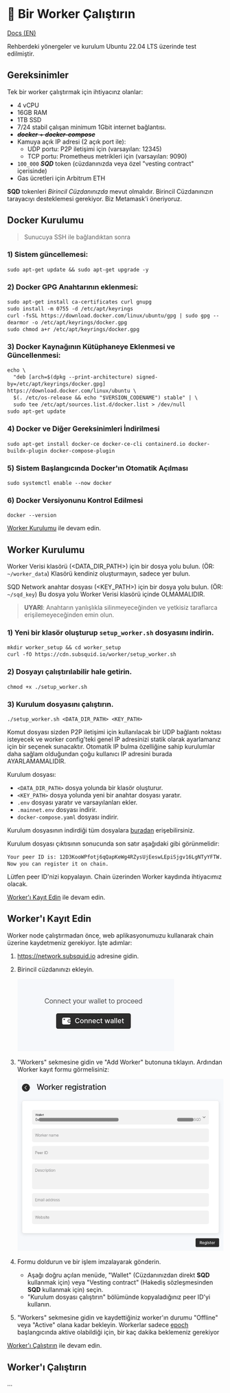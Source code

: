 # 🦑 Bir Worker Çalıştırın
[Docs (EN)](https://docs.sqd.dev/subsquid-network/participate/worker/)

Rehberdeki yönergeler ve kurulum Ubuntu 22.04 LTS üzerinde test edilmiştir.

## Gereksinimler 
Tek bir worker çalıştırmak için ihtiyacınz olanlar:

* 4 vCPU
* 16GB RAM
* 1TB SSD
* 7/24 stabil çalışan minimum 1Gbit internet bağlantısı.
* ~~***docker*** + ***docker-compose***~~
* Kamuya açık IP adresi (2 açık port ile):
  - UDP portu: P2P iletişimi için (varsayılan: 12345)
  - TCP portu: Prometheus metrikleri için (varsayılan: 9090)
* `100_000` ***SQD*** token (cüzdanınızda veya özel "vesting contract"
  içerisinde)
* Gas ücretleri için Arbitrum ETH

**SQD** tokenleri *Birincil Cüzdanınızda* mevut olmalıdır.
Birincil Cüzdanınızın tarayacıyı desteklemesi gerekiyor. Biz Metamask'i 
öneriyoruz.


## Docker Kurulumu
> Sunucuya SSH ile bağlandıktan sonra

### 1) Sistem güncellemesi:
```
sudo apt-get update && sudo apt-get upgrade -y

```

### 2) Docker GPG Anahtarının eklenmesi:
```
sudo apt-get install ca-certificates curl gnupg
sudo install -m 0755 -d /etc/apt/keyrings
curl -fsSL https://download.docker.com/linux/ubuntu/gpg | sudo gpg --dearmor -o /etc/apt/keyrings/docker.gpg
sudo chmod a+r /etc/apt/keyrings/docker.gpg
```

### 3) Docker Kaynağının Kütüphaneye Eklenmesi ve  Güncellenmesi:
```
echo \
  "deb [arch=$(dpkg --print-architecture) signed-by=/etc/apt/keyrings/docker.gpg] https://download.docker.com/linux/ubuntu \
  $(. /etc/os-release && echo "$VERSION_CODENAME") stable" | \
  sudo tee /etc/apt/sources.list.d/docker.list > /dev/null
sudo apt-get update
```

### 4) Docker ve Diğer Gereksinimleri İndirilmesi
```
sudo apt-get install docker-ce docker-ce-cli containerd.io docker-buildx-plugin docker-compose-plugin
```

### 5) Sistem Başlangıcında Docker'ın Otomatik Açılması
```
sudo systemctl enable --now docker
```

### 6) Docker Versiyonunu Kontrol Edilmesi
```
docker --version
```

[Worker Kurulumu](#worker-kurulumu) ile devam edin.


## Worker Kurulumu
Worker Verisi klasörü (<DATA_DIR_PATH>) için bir dosya yolu bulun. (ÖR:
`~/worker_data`)
Klasörü kendiniz oluşturmayın, sadece yer bulun.

SQD Network anahtar dosyası (<KEY_PATH>) için bir dosya yolu bulun. (ÖR:
`~/sqd_key`) 
Bu dosya yolu Worker Verisi klasörü içinde OLMAMALIDIR.

> **UYARI**: Anahtarın yanlışlıkla silinmeyeceğinden ve yetkisiz taraflarca erişilemeyeceğinden emin olun.

### 1) Yeni bir klasör oluşturup `setup_worker.sh` dosyasını indirin.

```
mkdir worker_setup && cd worker_setup
curl -fO https://cdn.subsquid.io/worker/setup_worker.sh
```

### 2) Dosyayı çalıştırılabilir hale getirin.

```
chmod +x ./setup_worker.sh
```

### 3) Kurulum dosyasını çalıştırın.
```
./setup_worker.sh <DATA_DIR_PATH> <KEY_PATH>
```
Komut dosyası sizden P2P iletişimi için kullanılacak bir UDP bağlantı noktası
isteyecek ve worker config'teki genel IP adresinizi statik olarak ayarlamanız
için bir seçenek sunacaktır. Otomatik IP bulma özelliğine sahip kurulumlar daha
sağlam olduğundan çoğu kullanıcı IP adresini burada AYARLAMAMALIDIR.

Kurulum dosyası:
- `<DATA_DIR_PATH>` dosya yolunda bir klasör oluşturur.
- `<KEY_PATH>` dosya yolunda yeni bir anahtar dosyası yaratır.
- `.env` dosyası yaratır ve varsayılanları ekler.
- `.mainnet.env` dosyası indirir.
- `docker-compose.yaml` dosyası indirir.

Kurulum dosyasının indirdiği tüm dosyalara
[buradan](https://github.com/subsquid/cdn/tree/main/src/worker) erişebilirsiniz. 

Kurulum dosyası çıktısının sonucunda son satır aşağıdaki gibi görünmelidir:
```
Your peer ID is: 12D3KooWPfotj6qQapKeWg4RZysUjEeswLEpiSjgv16LgNTyYFTW. Now you can register it on chain.
```
Lütfen peer ID'nizi kopyalayın. Chain üzerinden Worker kaydında ihtiyacımız
olacak.

[Worker'ı Kayıt Edin](#worker%C4%B1-kay%C4%B1t-edin) ile devam edin.

## Worker'ı Kayıt Edin
Worker node çalıştırmadan önce, web aplikasyonumuzu kullanarak chain üzerine
kaydetmeniz gerekiyor. İşte adımlar:

1. https://network.subsquid.io adresine gidin.

2. Birincil cüzdanınızı ekleyin.

   ![alt text](assets/connect_wallet.png)

3. "Workers" sekmesine gidin ve "Add Worker" butonuna tıklayın. Ardından Worker
   kayıt formu görmelisiniz:

   ![alt text](assets/worker_registration.png)

4. Formu doldurun ve bir işlem imzalayarak gönderin. 
   - Aşağı doğru açılan menüde, "Wallet" (Cüzdanınızdan direkt **SQD** kullanmak için)
     veya "Vesting contract" (Hakediş sözleşmesinden **SQD** kullanmak için)
     seçin.
   - "Kurulum dosyası çalıştırın" bölümünde kopyaladığınız peer ID'yi kullanın.

5. "Workers" sekmesine gidin ve kaydettiğiniz worker'ın durumu "Offline" veya
   "Active" olana kadar bekleyin. Workerlar sadece [epoch]() başlangıcında
   aktive olabildiği için, bir kaç dakika beklemeniz gerekiyor

[Worker'ı Çalıştırın](#worker%C4%B1-%C3%A7al%C4%B1%C5%9Ft%C4%B1r%C4%B1n) ile devam edin.

## Worker'ı Çalıştırın
...
